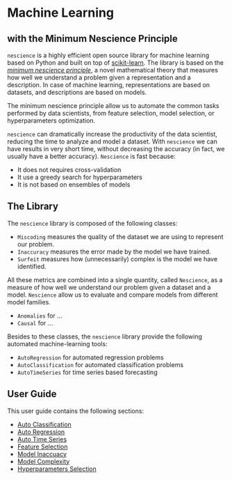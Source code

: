 # Machine Learning
## with the Minimum Nescience Principle

`nescience` is a highly efficient open source library for machine learning based on Python and built on top of [scikit-learn](https://scikit-learn.org/stable/). The library is based on the [_minimum nescience principle_](http://www.mathematicsunknown.com/), a novel mathematical theory that measures how well we understand a problem given a representation and a description. In case of machine learning, representations are based on datasets, and descriptions are based on models.

The minimum nescience principle allow us to automate the common tasks performed by data scientists, from feature selection, model selection, or hyperparameters optimization.

`nescience` can dramatically increase the productivity of the data scientist, reducing the time to analyze and model a dataset. With `nescience` we can have results in very short time, without decreasing the accuracy (in fact, we usually have a better accuracy). `Nescience` is fast because:

* It does not requires cross-validation
* It use a greedy search for hyperparameters
* It is not based on ensembles of models

## The Library

The `nescience` library is composed of the following classes:

* `Miscoding` measures the quality of the dataset we are using to represent our problem.
* `Inaccuracy` measures the error made by the model we have trained.
* `Surfeit` measures how (unnecessarily) complex is the model we have identified.

All these metrics are combined into a single quantity, called `Nescience`, as a measure of how well we understand our problem given a dataset and a model. `Nescience` allow us to evaluate and compare models from different model families.

* `Anomalies` for ...
* `Causal` for ...

Besides to these classes, the `nescience` library provide the following automated machine-learning tools:

* `AutoRegression` for automated regression problems
* `AutoClassification` for automated classification problems
* `AutoTimeSeries` for time series based forecasting

## User Guide

This user guide contains the following sections:

* [Auto Classification](https://github.com/rleiva/fastautoml/wiki/Auto-Classification)
* [Auto Regression](https://github.com/rleiva/fastautoml/wiki/Auto-Regression)
* [Auto Time Series](https://github.com/rleiva/fastautoml/wiki/Auto-Time-Series)
* [Feature Selection](https://github.com/rleiva/fastautoml/wiki/Feature-Selection)
* [Model Inaccuacy](https://github.com/rleiva/fastautoml/wiki/Model-Inaccuracy)
* [Model Complexity](https://github.com/rleiva/fastautoml/wiki/Model-Complexity)
* [Hyperparameters Selection](https://github.com/rleiva/fastautoml/wiki/Hyperparameters-Selection)
